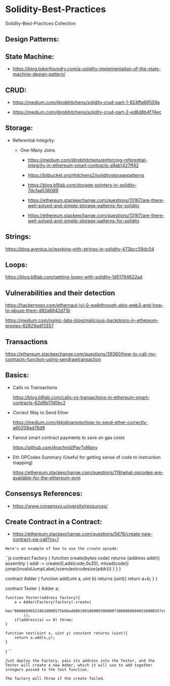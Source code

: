 # Solidity-Best-Practices
Solidity-Best-Practices Collection

## Design Patterns:

## State Machine:

- https://blog.tokenfoundry.com/a-solidity-implementation-of-the-state-machine-design-pattern/

## CRUD:

- https://medium.com/@robhitchens/solidity-crud-part-1-824ffa69509a

- https://medium.com/@robhitchens/solidity-crud-part-2-ed8d8b4f74ec


## Storage:

- Referential Integrity:

   - One-Many Joins

      - https://medium.com/@robhitchens/enforcing-referential-integrity-in-ethereum-smart-contracts-a9ab1427ff42

      - https://bitbucket.org/rhitchens2/soliditystoragepatterns
      
      - https://blog.b9lab.com/storage-pointers-in-solidity-7dcfaa536089
      
      - https://ethereum.stackexchange.com/questions/13167/are-there-well-solved-and-simple-storage-patterns-for-solidity
      
      - https://ethereum.stackexchange.com/questions/13167/are-there-well-solved-and-simple-storage-patterns-for-solidity

## Strings:

   https://blog.aventus.io/working-with-strings-in-solidity-473bcc59dc04
   
## Loops:

   https://blog.b9lab.com/getting-loopy-with-solidity-1d51794622ad
   
## Vulnerabilities and their detection

   https://hackernoon.com/ethernaut-lvl-0-walkthrough-abis-web3-and-how-to-abuse-them-d92a8842d71b
   
   https://medium.com/nomic-labs-blog/malicious-backdoors-in-ethereum-proxies-62629adf3357
   
## Transactions

   https://ethereum.stackexchange.com/questions/39360/how-to-call-my-contracts-function-using-sendrawtransaction

## Basics:

- Calls vs Transactions

  https://blog.b9lab.com/calls-vs-transactions-in-ethereum-smart-contracts-62d6b17d0bc2

- Correct Way to Send Ether

  https://medium.com/@kidinamoto/how-to-send-ether-correctly-a60208ad76d9

- Fanout smart contract payments to save on gas costs

  https://github.com/Arachnid/PayToMany
  
- Eth OPCodes Summary (Useful for getting sense of code to instruction mapping)

  https://ethereum.stackexchange.com/questions/119/what-opcodes-are-available-for-the-ethereum-evm
  
  
 ## Consensys References:
 
 - https://www.consensys.university/resources/
 
 ## Create Contract in a Contract:
 
 - https://ethereum.stackexchange.com/questions/5676/create-new-contract-via-call?rq=1
 
 ```
 Here's an example of how to use the create opcode:
```

``js
contract Factory {
    function create(bytes code) returns (address addr){
        assembly {
            addr := create(0,add(code,0x20), mload(code))
            jumpi(invalidJumpLabel,iszero(extcodesize(addr)))
        }
    }
}

contract Adder {
    function add(uint a, uint b) returns (uint){
        return a+b;
    }
}

contract Tester {
    Adder a;

    function Tester(address factory){
        a = Adder(Factory(factory).create(
        hex"606060405234610000575b60ad806100186000396000f30060606040526000357c0100000000000000000000000000000000000000000000000000000000900463ffffffff168063771602f714603c575b6000565b34600057605d60048080359060200190919080359060200190919050506073565b6040518082815260200191505060405180910390f35b600081830190505b929150505600a165627a7a723058205d7bec00c6d410f7ea2a3b03112b597bb3ef544439889ecc1294a77b85eab15e0029"
            ));
        if(address(a) == 0) throw;
    }

    function test(uint x, uint y) constant returns (uint){
        return a.add(x,y);
    }
}
``

```
Just deploy the Factory, pass its address into the Tester, and the Tester will create a new Adder, which it will use to add together integers passed to the test function.

The factory will throw if the create failed.
 ```
